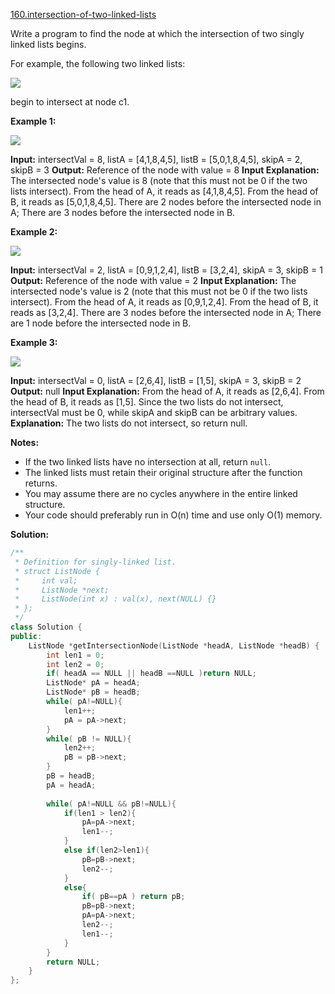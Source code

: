 [160.intersection-of-two-linked-lists](https://leetcode.com/problems/intersection-of-two-linked-lists/)  

Write a program to find the node at which the intersection of two singly linked lists begins.

For example, the following two linked lists:

[![](https://assets.leetcode.com/uploads/2018/12/13/160_statement.png)](https://assets.leetcode.com/uploads/2018/12/13/160_statement.png)

begin to intersect at node c1.

**Example 1:**

[![](https://assets.leetcode.com/uploads/2018/12/13/160_example_1.png)](https://assets.leetcode.com/uploads/2018/12/13/160_example_1.png)

**Input:** intersectVal = 8, listA = \[4,1,8,4,5\], listB = \[5,0,1,8,4,5\], skipA = 2, skipB = 3
**Output:** Reference of the node with value = 8
**Input Explanation:** The intersected node's value is 8 (note that this must not be 0 if the two lists intersect). From the head of A, it reads as \[4,1,8,4,5\]. From the head of B, it reads as \[5,0,1,8,4,5\]. There are 2 nodes before the intersected node in A; There are 3 nodes before the intersected node in B.

**Example 2:**

[![](https://assets.leetcode.com/uploads/2018/12/13/160_example_2.png)](https://assets.leetcode.com/uploads/2018/12/13/160_example_2.png)

**Input:** intersectVal = 2, listA = \[0,9,1,2,4\], listB = \[3,2,4\], skipA = 3, skipB = 1
**Output:** Reference of the node with value = 2
**Input Explanation:** The intersected node's value is 2 (note that this must not be 0 if the two lists intersect). From the head of A, it reads as \[0,9,1,2,4\]. From the head of B, it reads as \[3,2,4\]. There are 3 nodes before the intersected node in A; There are 1 node before the intersected node in B.

**Example 3:**

[![](https://assets.leetcode.com/uploads/2018/12/13/160_example_3.png)](https://assets.leetcode.com/uploads/2018/12/13/160_example_3.png)

**Input:** intersectVal = 0, listA = \[2,6,4\], listB = \[1,5\], skipA = 3, skipB = 2
**Output:** null
**Input Explanation:** From the head of A, it reads as \[2,6,4\]. From the head of B, it reads as \[1,5\]. Since the two lists do not intersect, intersectVal must be 0, while skipA and skipB can be arbitrary values.
**Explanation:** The two lists do not intersect, so return null.

**Notes:**

*   If the two linked lists have no intersection at all, return `null`.
*   The linked lists must retain their original structure after the function returns.
*   You may assume there are no cycles anywhere in the entire linked structure.
*   Your code should preferably run in O(n) time and use only O(1) memory.  



**Solution:**  

```cpp
/**
 * Definition for singly-linked list.
 * struct ListNode {
 *     int val;
 *     ListNode *next;
 *     ListNode(int x) : val(x), next(NULL) {}
 * };
 */
class Solution {
public:
    ListNode *getIntersectionNode(ListNode *headA, ListNode *headB) {
        int len1 = 0;
        int len2 = 0;
        if( headA == NULL || headB ==NULL )return NULL;
        ListNode* pA = headA;
        ListNode* pB = headB;
        while( pA!=NULL){
            len1++;
            pA = pA->next;
        }
        while( pB != NULL){
            len2++;
            pB = pB->next;
        }
        pB = headB;
        pA = headA;
        
        while( pA!=NULL && pB!=NULL){
            if(len1 > len2){
                pA=pA->next;
                len1--;
            }
            else if(len2>len1){
                pB=pB->next;
                len2--;
            }
            else{
                if( pB==pA ) return pB;
                pB=pB->next;
                pA=pA->next;
                len2--;
                len1--;
            }
        }
        return NULL;
    }
};
```
      